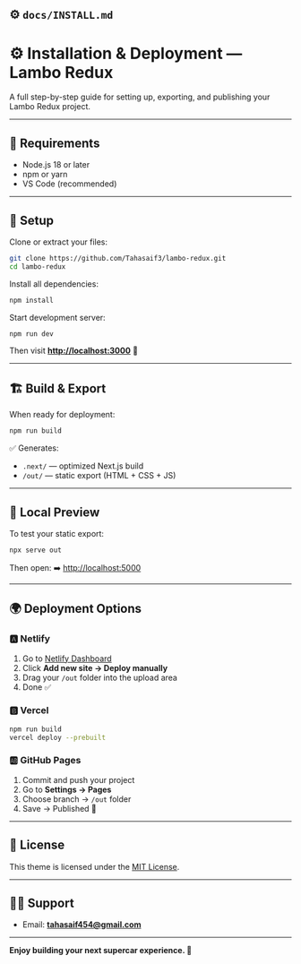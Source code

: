 ## ⚙️ `docs/INSTALL.md`

# ⚙️ Installation & Deployment — Lambo Redux

A full step-by-step guide for setting up, exporting, and publishing your Lambo Redux project.

---

## 🧰 Requirements
- Node.js 18 or later  
- npm or yarn  
- VS Code (recommended)

---

## 🔧 Setup

Clone or extract your files:
```bash
git clone https://github.com/Tahasaif3/lambo-redux.git
cd lambo-redux
````

Install all dependencies:

```bash
npm install
```

Start development server:

```bash
npm run dev
```

Then visit **[http://localhost:3000](http://localhost:3000)** 🚀

---

## 🏗️ Build & Export

When ready for deployment:

```bash
npm run build
```

✅ Generates:

* `.next/` — optimized Next.js build
* `/out/` — static export (HTML + CSS + JS)

---

## 🧪 Local Preview

To test your static export:

```bash
npx serve out
```

Then open:
➡️ [http://localhost:5000](http://localhost:5000)

---

## 🌍 Deployment Options

### 🅰️ Netlify

1. Go to [Netlify Dashboard](https://app.netlify.com)
2. Click **Add new site → Deploy manually**
3. Drag your `/out` folder into the upload area
4. Done ✅

### 🅱️ Vercel

```bash
npm run build
vercel deploy --prebuilt
```

### 🆎 GitHub Pages

1. Commit and push your project
2. Go to **Settings → Pages**
3. Choose branch → `/out` folder
4. Save → Published 🎉

---

## 🧾 License

This theme is licensed under the [MIT License](./LICENSE.md).

---

## 🧑‍💻 Support

* Email: **[tahasaif454@gmail.com](mailto:taha.saif.dev@gmail.com)**
---

**Enjoy building your next supercar experience. 🏁**

```
